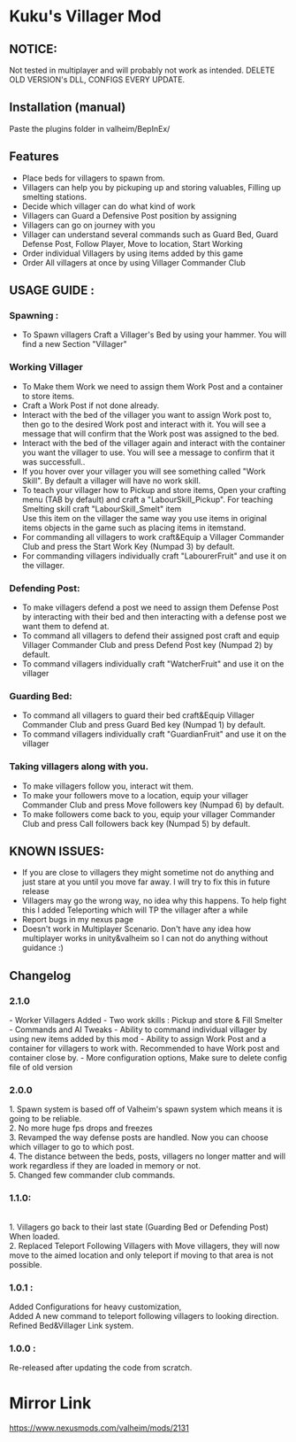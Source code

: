 # Kuku's Villager Mod

## NOTICE:
Not tested in multiplayer and will probably not work as intended.
DELETE OLD VERSION's DLL, CONFIGS EVERY UPDATE.

## Installation (manual)
Paste the plugins folder in valheim/BepInEx/

## Features
- Place beds for villagers to spawn from.
- Villagers can help you by pickuping up and storing valuables, Filling up smelting stations.
- Decide which villager can do what kind of work
- Villagers can Guard a Defensive Post position by assigning
- Villagers can go on journey with you
- Villager can understand several commands such as Guard Bed, Guard Defense Post, Follow Player, Move to location, Start Working
- Order individual Villagers by using items added by this game
- Order All villagers at once by using Villager Commander Club

## USAGE GUIDE :
### Spawning :
- To Spawn villagers Craft a Villager's Bed by using your hammer. You will find a new Section "Villager"
### Working Villager
- To Make them Work we need to assign them Work Post and a container to store items. 
- Craft a Work Post if not done already.
- Interact with the bed of the villager you want to assign Work post to, then go to the desired Work post and interact with it. You will see a message that will confirm that the Work post was assigned to the bed.
- Interact with the bed of the villager again and interact with the container you want the villager to use. You will see a message to confirm that it was successfull..
- If you hover over your villager you will see something called "Work Skill". By default a villager will have no work skill.
- To teach your villager how to Pickup and store items, Open your crafting menu (TAB by default) and craft a "LabourSkill_Pickup". For teaching Smelting skill craft "LabourSkill_Smelt" item<br>
Use this item on the villager the same way you use items in original items objects in the game such as placing items in itemstand.
- For commanding all villagers to work craft&Equip a Villager Commander Club and press the Start Work Key (Numpad 3) by default.
- For commanding villagers individually craft "LabourerFruit" and use it on the villager.
### Defending Post:
- To make villagers defend a post we need to assign them Defense Post by interacting with their bed and then interacting with a defense post we want them to defend at.
- To command all villagers to defend their assigned post craft and equip Villager Commander Club and press Defend Post key (Numpad 2) by default.
- To command villagers individually craft "WatcherFruit" and use it on the villager
### Guarding Bed:
- To command all villagers to guard their bed craft&Equip Villager Commander Club and press Guard Bed key (Numpad 1) by default.
- To command villagers individually craft "GuardianFruit" and use it on the villager
### Taking villagers along with you.
- To make villagers follow you, interact wit them.
- To make your followers move to a location, equip your villager Commander Club and press Move followers key (Numpad 6) by default.
- To make followers come back to you, equip your villager Commander Club and press Call followers back key (Numpad 5) by default.

## KNOWN ISSUES:
- If you are close to villagers they might sometime not do anything and just stare at you until you move far away. I will try to fix this in future release
- Villagers may go the wrong way, no idea why this happens. To help fight this I added Teleporting which will TP the villager after a while
- Report bugs in my nexus page
- Doesn't work in Multiplayer Scenario. Don't have any idea how multiplayer works in unity&valheim so I can not do anything without guidance :)

## Changelog
<h3>2.1.0</h3>
- Worker Villagers Added
- Two work skills : Pickup and store & Fill Smelter
- Commands and AI Tweaks
- Ability to command individual villager by using new items added by this mod
- Ability to assign Work Post and a container for villagers to work with. Recommended to have Work post and container close by.
- More configuration options, Make sure to delete config file of old version<br>


<h3>2.0.0</h3>
1. Spawn system is based off of Valheim's spawn system which means it is going to be reliable.<br>
2. No more huge fps drops and freezes<br>
3. Revamped the way defense posts are handled. Now you can choose which villager to go to which post.<br>
4. The distance between the beds, posts, villagers no longer matter and will work regardless if they are loaded in memory or not.<br>
5. Changed few commander club commands.<br>
<h3>1.1.0:</h3>  <br>1. Villagers go back to their last state (Guarding Bed or Defending Post) When loaded.
<br>2. Replaced Teleport Following Villagers with Move villagers, they will now move to the aimed location and only teleport if moving to that area is not possible.

<h3>1.0.1 : </h3>Added Configurations for heavy customization,<br> Added A new command to teleport following villagers to looking direction. Refined Bed&Villager Link system.

<h3>1.0.0 : </h3> Re-released after updating the code from scratch.


# Mirror Link
https://www.nexusmods.com/valheim/mods/2131